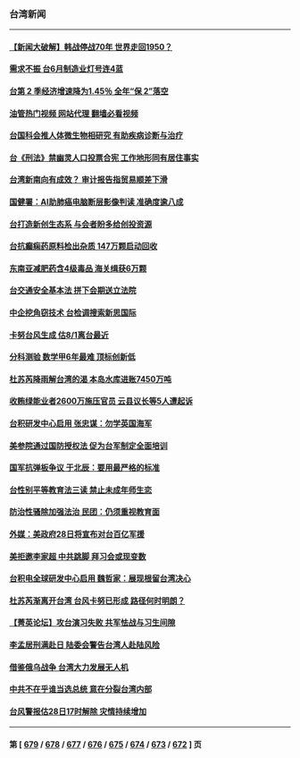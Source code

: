### 台湾新闻
---
#### [【新闻大破解】韩战停战70年 世界走回1950？](../../pages/ncid1349361/n14043801.md?07290445) 
#### [需求不振 台6月制造业灯号连4蓝](../../pages/ncid1349361/n14043775.md?07290445) 
#### [台第 2 季经济增速降为1.45％ 全年“保 2”落空](../../pages/ncid1349361/n14043773.md?07290445) 
#### [油管热门视频 网站代理 翻墙必看视频](http://138.2.39.72:81/youtube.html?epic-marker?07290445)
#### [台国科会推人体微生物相研究 有助疾病诊断与治疗](../../pages/ncid1349361/n14043786.md?07290445) 
#### [台《刑法》禁幽灵人口投票合宪 工作地形同有居住事实](../../pages/ncid1349361/n14043783.md?07290445) 
#### [台湾新南向有成效？ 审计报告指贸易顺差下滑](../../pages/ncid1349361/n14043788.md?07290445) 
#### [国健署：AI助肺癌电脑断层影像判读 准确度逾八成](../../pages/ncid1349361/n14043790.md?07290445) 
#### [台打造新创生态系 与会者盼多给创投资源](../../pages/ncid1349361/n14043784.md?07290445) 
#### [台抗癫痫药原料检出杂质 147万颗启动回收](../../pages/ncid1349361/n14043764.md?07290445) 
#### [东南亚减肥药含4级毒品 海关缉获6万颗](../../pages/ncid1349361/n14043763.md?07290445) 
#### [台交通安全基本法 拼下会期送立法院](../../pages/ncid1349361/n14043762.md?07290445) 
#### [中企挖角窃技术 台检调搜索新思国际](../../pages/ncid1349361/n14043751.md?07290445) 
#### [卡努台风生成 估8/1离台最近](../../pages/ncid1349361/n14043752.md?07290445) 
#### [分科测验 数学甲6年最难 顶标创新低](../../pages/ncid1349361/n14043754.md?07290445) 
#### [杜苏芮降雨解台湾的渴 本岛水库进账7450万吨](../../pages/ncid1349361/n14043757.md?07290445) 
#### [收贿绿能业者2600万施压官员 云县议长等5人遭起诉](../../pages/ncid1349361/n14043717.md?07290445) 
#### [台积研发中心启用 张忠谋：勿学英国海军](../../pages/ncid1349361/n14043700.md?07290445) 
#### [美参院通过国防授权法 促为台军制定全面培训](../../pages/ncid1349361/n14043710.md?07290445) 
#### [国军抗弹板争议 于北辰：要用最严格的标准](../../pages/ncid1349361/n14043718.md?07290445) 
#### [台性别平等教育法三读 禁止未成年师生恋](../../pages/ncid1349361/n14043708.md?07290445) 
#### [防治性骚除加强法治 民团：仍须重视教育面](../../pages/ncid1349361/n14043721.md?07290445) 
#### [外媒：美政府28日将宣布对台百亿军援](../../pages/ncid1349361/n14043711.md?07290445) 
#### [美拒邀李家超 中共跳脚 拜习会或现变数](../../pages/ncid1349361/n14043635.md?07290445) 
#### [台积电全球研发中心启用 魏哲家：展现根留台湾决心](../../pages/ncid1349361/n14043663.md?07290445) 
#### [杜苏芮渐离开台湾 台风卡努已形成 路径何时明朗？](../../pages/ncid1349361/n14043348.md?07290445) 
#### [【菁英论坛】攻台演习失败 共军怯战与习生间隙](../../pages/ncid1349361/n14043232.md?07290445) 
#### [李孟居刑满赴日 陆委会警告台湾人赴陆风险](../../pages/ncid1349361/n14042863.md?07290445) 
#### [借鉴俄乌战争 台湾大力发展无人机](../../pages/ncid1349361/n14043122.md?07290445) 
#### [中共不在乎谁当选总统 意在分裂台湾内部](../../pages/ncid1349361/n14043018.md?07290445) 
#### [台风警报估28日17时解除 灾情持续增加](../../pages/ncid1349361/n14042968.md?07290445) 

---
#### 第 [ [679](./679.md?07290445) / [678](./678.md?07290445) / [677](./677.md?07290445) / [676](./676.md?07290445) / [675](./675.md?07290445) / [674](./674.md?07290445) / [673](./673.md?07290445) / [672](./672.md?07290445) ] 页
